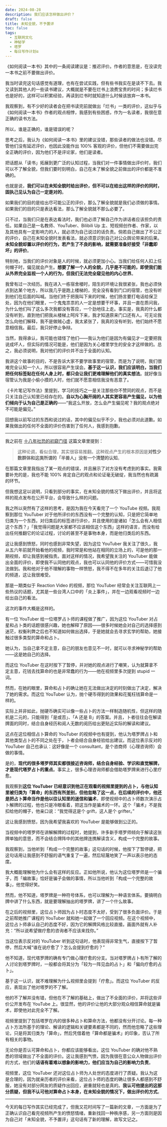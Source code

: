 ```yaml
---
date: 2024-08-28
description: 我们应该怎样做出评价？
draft: false
title: 未知全貌，不予置评
toc: false
tags:
  - 互联网文化
  - 神秘学
  - 塔罗
  - 每日写作计划α
---
```


《如何阅读一本书》其中的一条阅读建议是：推迟评价。作者的意思是，在没读完一本书之前不要做出评价。

我当时读完这句话感觉有道理，也有在尝试实践，但有些书我实在是读不下去。我又读到其他人的一些读书建议，大概就是不要在烂书上浪费宝贵的时间；多读烂书也是好的，这样可以积累经验，再读到烂书时就知道什么时候该放弃一本书。

我观察到，有不少好的读者会在把书读完前就做出「烂书」一类的评价，这似乎与《如何阅读一本书》作者的观点相悖，我感到有些困惑，作为一名读者，我很在意正确的读书方法。

所以，谁是正确的，谁是错误的呢？

思考之后，我认为《如何阅读一本书》里的建议没错，那些读者的做法也没错。尽管他们没有延迟评价，也因此没能作出 100% 客观的评价，但他们不需要做出完全正确的评价，因为他们不是评论家，他们是读者。

把话题从「读书」拓展到更广泛的认知过程，当我们对一件事情做出评价时，我们可以不了解全貌，但我们要时刻明白，自己在未了解全貌之前做出的评价都是不准确的。

也就是说，**我们可以在未知全貌时给出评价，但不可以在给出这样的评价的同时，固执己见认为自己一定是对的**。

如果我们的目的是给出尽可能公正的评价，那么了解全貌就是我们必须做的事情。如果我们的目的只是表达看法，那么了解全貌就不那么必要了。

只不过，当我们只是在表达看法时，我们也必须了解自己作为讲话者应该担负的责任。如果自己是一名教师、YouTuber、Bilibili Up 主、短视频创作者、作家，以及其他具有一定影响力的人，就必须为自己说过的话负责。倘若自己做出了不公正的评价，自己在未知全貌时发表看法，就必须意识到自己对公众舆论带来的后果。**未知全貌却置以评价的行为，若产生了不良的影响，就需要准备好接受「非蠢即坏」的评价**。

特别地，当我们的评价对象是人的时候，就必须更加小心。当我们给任何人扣上任何帽子时，偏见就会产生。**想要了解一个人的全貌，几乎是不可能的，即使我们能从外界完全监视一个人的行为，但我们无法完全窥见他的内心世界**。

我曾有过一次经历。我在进入一栋宿舍楼时，陌生的环境让我很紧张，我也必须快点到达某个地方，所以我几乎是跑上楼梯的，完全没有看到门口的宿管，也没有听到他们在后面的叫喊。当他们终于把我叫下来的时候，他们扬言要打电话给保卫处，因为在他们眼里，一个鬼鬼祟祟的人一定是想要干坏事，并且一直在质问我，为什么他们叫了这么多次我都没有答应，一个劲地往上走。事实是，我真的什么都没有听到，直到他们把我从楼梯上呵斥下来，我才知道原来门口还有人。可无论我怎么向他们解释，我不是做贼心虚，我太紧张了，我真的没有听到，他们始终不愿意相信我。最后，我只好停止争辩。

当然，我得承认，我可能也错怪了他们——我认为他们是因为有偏见才一定要把我说成坏人，但实际的情况可能是，他们是因为关心楼里学生的安全才这样做的。总之，我必须说明，我对他们的评价并不出于全面的认知。

我讲这个故事的目的，不是告诉大家不要学故事里的宿管，而是为了说明，我们很难完全认知一个人，所以很容易产生误会。**基于这一认识，我们应该明白，当我们把任何标签贴在任何人身上时，都只会让我们更难理解他们的真实想法**。就好像当宿管认为我是小偷小摸的人时，他们就不愿意相信我没有恶意了。

《卡片笔记写作法》里提到，学习的技巧之一是关注那些你不赞同的观点，而不是只关注自己认知里已经存在的。**自以为心胸开阔的人其实更容易产生偏见，以为他们倾向于认为自己是正确的**——“我这么开放，怎么会产生偏见呢？我的观点绝对不可能是偏见。”

回想我以前写过的东西和说过的话，其中的偏见似乎不少，我也必须对此道歉。如果我做出的任何不全面的评价伤害到了任何人，我感到抱歉。

---

我之前在 [十八年社恐的初窥门径](/posts/十八年社恐的初窥门径/) 这篇文章里提到：

> 这种论调，看似合理，其实很容易推翻。这种观点产生的根本原因是**对性少数群体和这类所谓的「半兽人」没有一个清楚的认知**。

在那篇文章里我指出了某一观点的错误，并且展示了对方没有考虑到的事实。我需要补充的是，我也不能 100% 肯定自己的观点和论证毫无破绽，我当然也有疏漏的环节。

但我想这足以说明，只看到部分的事实，在未知全貌的情况下做出评价，并且将这样的观点发布在公开平台，会导致什么样的问题。

我之所以突然有了这样的思考，是因为我在今天看完了一个 YouTube 视频。我观察到那位 YouTuber 对于他所评价的东西没有一个完整的认知，只是把它简单地归类为一个东西，对归类后的标签进行评价，并且使用的是诸如「怎么会有人相信这个东西？」「我觉得问题是大家都不应该相信这个东西」这样的语言，而没有给出任何推翻它的论证过程，讨论的甚至不是事物本身，而是他归类后的东西。

这让我感到愤怒，同时也感到非常失望，因为这位 YouTuber 我关注了很久，我从五六年前就开始看他的视频，我时常是和他站在相同的立场上的，可是他的那一期视频，却让我感到被指责。面对这样的情况，我希望我关注的 YouTuber 能做出全面的评价，即使我不认同他的观点，我也可以认同他的评价方式——可惜我没法做到。我和他对于他不理解的事物一样愤怒，我不得不在多年的关注后退订了他的频道，这让我很难受。

那是一期类似于 Reaction Video 的视频，那位 YouTuber 经常会关注互联网上一些热议的话题，尤其是一些台湾人口中的「炎上事件」，并在一边观看视频时一边给出自己的看法。

这次的事件大概是这样的。

有一位 YouTuber 给一位塔罗占卜师的课程做了推广，因为这位 YouTuber 对占星和占卜类的话题很感兴趣，她也解释了原因——很多时候她会对自己的选择感到迷茫，权衡利弊之后也不知道如何做出选择，于是她就会去寻求玄学的帮助，她接触过很多类型的算命和占卜。

她认为，当自己拿不定主意，自己的朋友也意见不一时，就可以寻求神秘学的帮助——这是她自己的选择。

而这位 YouTuber 在这时按下了暂停，并对她的观点进行了嘲笑，认为就算拿不定主意，花钱去找算命的也是非常蠢的行为——他在视频里多次提到 stupid 一词。

然而，在她的眼里，算命和占卜的确让她在无法做出决定的时刻做出了决定，解决了她的需求。而这位 YouTuber 认为，抛个硬币得到的效果和花冤枉钱算命是一样的。

实际上并非如此，抛硬币确实可以像一些占卜的方法一样制造随机性，但这样的随机是二元的，只能得到「是或否」、「A 还是 B」的答案。并且，卜者往往会在解读牌面的同时，结合自身经历和阅人无数的阅历给出更贴近实际的解读和建议。

这点在这位相信占卜算命的 YouTuber 的视频中也有提到，他认为塔罗牌占卜和其他类型占卜的不同之处在于，卜者会结合自身经验给出建议。而这位表示反对的 YouTuber 自己也承认：这好像是一个 consultant，是个咨商师（心理咨询师）会做的事情。

是的，**现代的很多塔罗师其实都很接近咨询师，结合自身经验、学识和直觉解牌，才是现代塔罗占卜的重点**。事实上，很多心理咨询师都会借助塔罗牌来进行心里疗愈。

我观察到**这位 YouTuber 已经意识到他正在观看的视频里提到的占卜，与他认知里被归类为「算命」的东西有所差别，但他忽略了这一点，在后续的评价中，他还是把占卜算命当作是他以往认知里的迷信和骗术**，即使视频中的占卜师数次演示占卜解牌的过程，他也只是冷眼看着，把这当作是骗术的一环。这个「骗术」不是我扣给他的帽子，他亲口说：“我觉得这是个 grift，这人是个 grifter。”

这让我感到愤怒，因为我希望我喜欢的 YouTuber 是能够做到公正的。

当视频中的塔罗师在讲解解牌的过程时，她提到，许多新手塔罗师倾向于解读这张牌单独的意思，而不会结合牌阵中的其他牌连携解读含义，构成一个完整的故事。

我观察到，当他听到「构成一个完整的故事」这句话的时候，他按下了暂停键，把这句话用让我感到不舒服的语气重复了一遍，然后轻蔑地笑了一声以表示他的态度。

我大概能理解他为什么会有这样的反应。正如他所说，他认为这位塔罗师是一个骗子，而「编故事」恰好是骗子会做的事情，所以当他听到「构成一个完整的故事」，他觉得好笑。

然而，他不知道，塔罗牌是一种符号体系，也可以理解为一种语言体系。要搞明白牌中讲了什么东西，就是要理解抽出的塔罗牌，讲了一个什么故事。

在之后的视频里，这位占卜师因为占卜时态度不太好，受到了很多负面评价。于是之前帮她推广课程的 YouTuber 就和她一起做了一个回应视频。在这个视频中，这位占卜师承认自己的态度不好，因为它的解牌风格比较直接。画面外就有人补充：“所以说希望做疗愈的咨询者不应该来找你。”

当这位表示反对的 YouTuber 听到这句话时，他表现得非常生气，直接按下了暂停，然后大喊“谁在说疗愈了？怎么会提到疗愈的？”

他不知道，现代塔罗牌的确有专门做心理疗愈的分支。当对塔罗牌占卜有所了解的人讨论到塔罗牌时，一般都会将其分为「较为一阵见血的占卜」和「偏向疗愈的占卜」。

基于这一认识，就不难理解为什么视频里会提到「疗愈」。而这位 YouTuber 的反应，表现出了他对塔罗的不了解。

他的不了解并没有错，但他在不了解的基础上，做出了不全面的评价，并将这些评价公开发布在 YouTube 上。很显然，他的评价让他的大部分观众相信算命就是骗术，即使他对此完全不了解。

视频里提到了包括塔罗在内的很多种占卜和算命方法，他都没有分开讨论。每一种占卜方法所基于的理论、解读的逻辑和关键要素都是不同的，然而他忽略了这些理论，只是将其归类为「算命」，然后凭借着他「算命都是骗术」的印象，否认了所有相关的事物。

无论你是否认可算命和占卜，你都应该能够看出，这位 YouTuber 的确对他不熟悉的领域做出了不全面的评价。这让我感到气愤，因为我很在意公众人物做出评价的方式，他们的**话语有着难以想象的影响力，他们应当为自己的影响力负责**。

视频里，这位 YouTuber 还对这位占卜师为人处世的态度进行了质疑。我认为这是合理的，因为就亲历者的评价来看，这位占卜师的态度的确让很多人都感到不舒服，她没有对部分网友的质疑作出回应，避重就轻也是真的。**我认可他提出的这部分质疑，但我不认可他对算命占卜本身，在未知全貌的情况下，做出评价的方式**。

---

今天的每日写作其实已经完成了，但我又花时间写了一篇新的文章，一方面是为了正确认识自己看完视频所产生的愤怒情绪，重新找回一种秩序感，另一方面则是因为自己对「未知全貌，不予置评」这句话有了新的理解，故写文记之。
